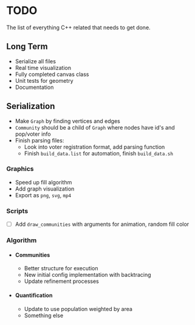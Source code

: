 # TODO

The list of everything C++ related that needs to get done.

## Long Term
- Serialize all files
- Real time visualization
- Fully completed canvas class
- Unit tests for geometry
- Documentation

## Serialization
- Make `Graph` by finding vertices and edges
- `Community` should be a child of `Graph` where nodes have id's and pop/voter info
- Finish parsing files:
    - Look into voter registration format, add parsing function
    - Finish `build_data.list` for automation, finish `build_data.sh`

### Graphics
- Speed up fill algorithm
- Add graph visualization
- Export as `png`, `svg`, `mp4`

### Scripts
- [ ] Add `draw_communities` with arguments for animation, random fill color


### Algorithm
- #### Communities
    - Better structure for execution
    - New initial config implementation with backtracing
    - Update refinement processes

- #### Quantification
    - Update to use population weighted by area
    - Something else